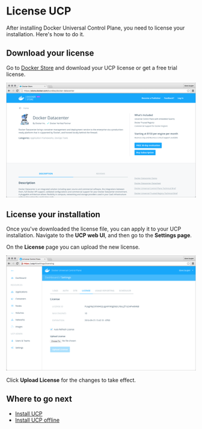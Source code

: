 <!--[metadata]>
+++
title = "License UCP"
description = "Learn how to license your Docker Universal Control Plane installation."
keywords = ["Universal Control Plane, UCP, install, license"]
[menu.main]
parent="mn_ucp_installation"
identifier="ucp_license"
weight=40
+++
<![end-metadata]-->

# License UCP

After installing Docker Universal Control Plane, you need to license your
installation. Here's how to do it.

## Download your license

Go to [Docker Store](https://store.docker.com/bundles/docker-datacenter) and
download your UCP license or get a free trial license.

![](../images/license-ucp-1.png)


## License your installation

Once you've downloaded the license file, you can apply it to your UCP
installation. Navigate to the **UCP web UI**, and then go to the **Settings
page**.

On the **License** page you can upload the new license.

![](../images/license-ucp-2.png)

Click **Upload License** for the changes to take effect.

## Where to go next

* [Install UCP](install-production.md)
* [Install UCP offline](install-offline.md)
